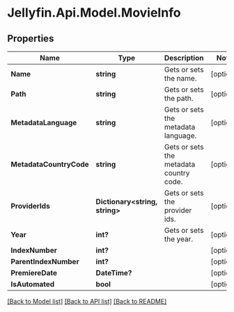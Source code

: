 
# Jellyfin.Api.Model.MovieInfo

## Properties

Name | Type | Description | Notes
------------ | ------------- | ------------- | -------------
**Name** | **string** | Gets or sets the name. | [optional] 
**Path** | **string** | Gets or sets the path. | [optional] 
**MetadataLanguage** | **string** | Gets or sets the metadata language. | [optional] 
**MetadataCountryCode** | **string** | Gets or sets the metadata country code. | [optional] 
**ProviderIds** | **Dictionary&lt;string, string&gt;** | Gets or sets the provider ids. | [optional] 
**Year** | **int?** | Gets or sets the year. | [optional] 
**IndexNumber** | **int?** |  | [optional] 
**ParentIndexNumber** | **int?** |  | [optional] 
**PremiereDate** | **DateTime?** |  | [optional] 
**IsAutomated** | **bool** |  | [optional] 

[[Back to Model list]](../README.md#documentation-for-models)
[[Back to API list]](../README.md#documentation-for-api-endpoints)
[[Back to README]](../README.md)


